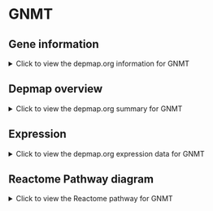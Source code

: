 <h1>GNMT</h1>

<h2>Gene information</h2>
<details>
  <summary>Click to view the depmap.org information for GNMT</summary>
  <p><a href="https://depmap.org/portal/gene/GNMT?tab=about" target="_BLANK">Open page in a new tab...</a></p>
  <iframe src="https://depmap.org/portal/gene/GNMT?tab=about" style="border:none;width:100%;height:800px"></iframe>
</details>

<h2>Depmap overview</h2>
<details>
  <summary>Click to view the depmap.org summary for GNMT</summary>
  <p><a href="https://depmap.org/portal/gene/GNMT?tab=overview" target="_BLANK">Open page in a new tab...</a></p>
  <iframe src="https://depmap.org/portal/gene/GNMT?tab=overview" style="border:none;width:100%;height:800px"></iframe>
</details>

<h2>Expression</h2>
<details>
  <summary>Click to view the depmap.org expression data for GNMT</summary>
  <p><a href="https://depmap.org/portal/gene/GNMT?tab=characterization" target="_BLANK">Open page in a new tab...</a></p>
  <iframe src="https://depmap.org/portal/gene/GNMT?tab=characterization" style="border:none;width:100%;height:800px"></iframe>
</details>



<h2>Reactome Pathway diagram</h2>
<details>
  <summary>Click to view the Reactome pathway for GNMT</summary>
  <p><a href="https://reactome.org/PathwayBrowser/#/R-HSA-389661" target="_BLANK">Open page in a new tab...</a></p>
  <p>Glyoxylate metabolism and glycine degradation</p>
<iframe src="https://reactome.org/PathwayBrowser/#/R-HSA-389661" style="border:none;width:100%;height:800px"></iframe>
</details>



